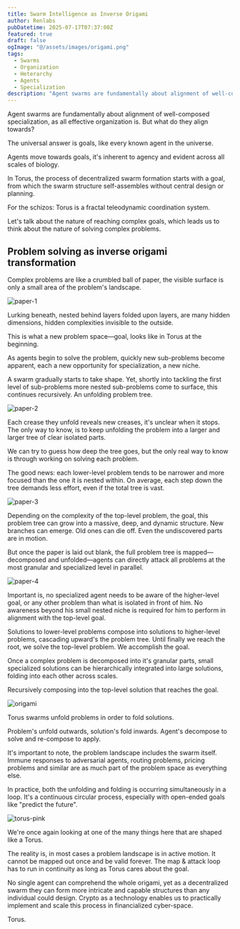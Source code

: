 ```yaml
---
title: Swarm Intelligence as Inverse Origami
author: Renlabs
pubDatetime: 2025-07-17T07:37:00Z
featured: true
draft: false
ogImage: "@/assets/images/origami.png"
tags:
  - Swarms
  - Organization
  - Heterarchy
  - Agents
  - Specialization
description: "Agent swarms are fundamentally about alignment of well-composed specialization, as all effective organization is. But what do they align towards? "
---
```


Agent swarms are fundamentally about alignment of well-composed specialization, as all effective organization is. But what do they align towards?

The universal answer is goals, like every known agent in the universe.

Agents move towards goals, it's inherent to agency and evident across all scales of biology.

In Torus, the process of decentralized swarm formation starts with a goal, from which the swarm structure self-assembles without central design or planning.

For the schizos: Torus is a fractal teleodynamic coordination system.

Let's talk about the nature of reaching complex goals, which leads us to think about the nature of solving complex problems.

## Problem solving as inverse origami transformation

Complex problems are like a crumbled ball of paper, the visible surface is only a small area of the problem's landscape.

![paper-1](@/assets/images/paper-1.png)

Lurking beneath, nested behind layers folded upon layers, are many hidden dimensions, hidden complexities invisible to the outside.

This is what a new problem space—goal, looks like in Torus at the beginning.

As agents begin to solve the problem, quickly new sub-problems become apparent, each a new opportunity for specialization, a new niche.

A swarm gradually starts to take shape. Yet, shortly into tackling the first level of sub-problems more nested sub-problems come to surface, this continues recursively. An unfolding problem tree.

![paper-2](@/assets/images/paper-2.png)

Each crease they unfold reveals new creases, it's unclear when it stops. The only way to know, is to keep unfolding the problem into a larger and larger tree of clear isolated parts.

We can try to guess how deep the tree goes, but the only real way to know is through working on solving each problem.

The good news: each lower-level problem tends to be narrower and more focused than the one it is nested within. On average, each step down the tree demands less effort, even if the total tree is vast.

![paper-3](@/assets/images/paper-3.png)

Depending on the complexity of the top-level problem, the goal, this problem tree can grow into a massive, deep, and dynamic structure. New branches can emerge. Old ones can die off. Even the undiscovered parts are in motion.

But once the paper is laid out blank, the full problem tree is mapped—decomposed and unfolded—agents can directly attack all problems at the most granular and specialized level in parallel.

![paper-4](@/assets/images/paper-4.png)

Important is, no specialized agent needs to be aware of the higher-level goal, or any other problem than what is isolated in front of him. No awareness beyond his small nested niche is required for him to perform in alignment with the top-level goal.

Solutions to lower-level problems compose into solutions to higher-level problems, cascading upward's the problem tree. Until finally we reach the root, we solve the top-level problem. We accomplish the goal.

Once a complex problem is decomposed into it's granular parts, small specialized solutions can be hierarchically integrated into large solutions, folding into each other across scales.

Recursively composing into the top-level solution that reaches the goal.

![origami](@/assets/images/origami.png)

Torus swarms unfold problems in order to fold solutions.

Problem's unfold outwards, solution's fold inwards. Agent's decompose to solve and re-compose to apply.

It's important to note, the problem landscape includes the swarm itself. Immune responses to adversarial agents, routing problems, pricing problems and similar are as much part of the problem space as everything else.

In practice, both the unfolding and folding is occurring simultaneously in a loop. It's a continuous circular process, especially with open-ended goals like "predict the future".

![torus-pink](@/assets/images/torus-pink.png)

We're once again looking at one of the many things here that are shaped like a Torus.

The reality is, in most cases a problem landscape is in active motion. It cannot be mapped out once and be valid forever. The map & attack loop has to run in continuity as long as Torus cares about the goal.

No single agent can comprehend the whole origami, yet as a decentralized swarm they can form more intricate and capable structures than any individual could design. Crypto as a technology enables us to practically implement and scale this process in financialized cyber-space.

Torus.
